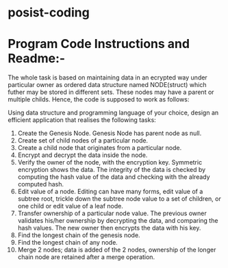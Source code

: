 # posist-coding
# Program Code Instructions and Readme:-
The whole task is based on maintaining data in an ecrypted way under particular owner as ordered data structure named NODE(struct) which futher may be stored in different sets. These nodes may have a parent or multiple childs. Hence, the code is supposed to work as follows:

Using data structure and programming language of your choice, design an efficient application that realises
the following tasks:
1. Create the Genesis Node. Genesis Node has parent node as null.
2. Create set of child nodes of a particular node.
3. Create a child node that originates from a particular node.
4. Encrypt and decrypt the data inside the node.
5. Verify the owner of the node, with the encryption key. Symmetric encryption shows the data. The
integrity of the data is checked by computing the hash value of the data and checking with the
already computed hash.
6. Edit value of a node. Editing can have many forms, edit value of a subtree root, trickle down the
subtree node value to a set of children, or one child or edit value of a leaf node.
7. Transfer ownership of a particular node value. The previous owner validates his/her ownership by
decrypting the data, and comparing the hash values. The new owner then encrypts the data with his
key.
8. Find the longest chain of the genesis node.
9. Find the longest chain of any node.
10. Merge 2 nodes; data is added of the 2 nodes, ownership of the longer chain node are retained after a
merge operation.
